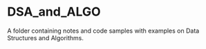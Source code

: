 # DSA_and_ALGO
A folder containing notes and code samples with examples on Data Structures and Algorithms.  
